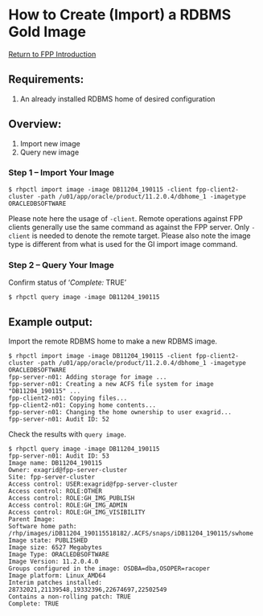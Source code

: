 # How to Create (Import) a RDBMS Gold Image

[//]: # (Author:David LaPoint david.lapoint@oracle.com)

[Return to FPP Introduction](IntroPage.md)

## Requirements:

1.	An already installed RDBMS home of desired configuration

## Overview:

1.	Import new image
2.	Query new image

### Step 1 – Import Your Image

	$ rhpctl import image -image DB11204_190115 -client fpp-client2-cluster -path /u01/app/oracle/product/11.2.0.4/dbhome_1 -imagetype ORACLEDBSOFTWARE

Please note here the usage of `-client`.  Remote operations against FPP clients generally use the same command as against the FPP server.  Only `-client` is needed to denote the remote target.  Please also note the image type is different from what is used for the GI import image command.

### Step 2 – Query Your Image

Confirm status of ‘*Complete:* TRUE’

	$ rhpctl query image -image DB11204_190115

## Example output:

Import the remote RDBMS home to make a new RDBMS image.

	$ rhpctl import image -image DB11204_190115 -client fpp-client2-cluster -path /u01/app/oracle/product/11.2.0.4/dbhome_1 -imagetype ORACLEDBSOFTWARE
	fpp-server-n01: Adding storage for image ...
	fpp-server-n01: Creating a new ACFS file system for image "DB11204_190115" ...
	fpp-client2-n01: Copying files...
	fpp-client2-n01: Copying home contents...
	fpp-server-n01: Changing the home ownership to user exagrid...
	fpp-server-n01: Audit ID: 52

Check the results with `query image`.

	$ rhpctl query image -image DB11204_190115
	fpp-server-n01: Audit ID: 53
	Image name: DB11204_190115
	Owner: exagrid@fpp-server-cluster
	Site: fpp-server-cluster
	Access control: USER:exagrid@fpp-server-cluster
	Access control: ROLE:OTHER
	Access control: ROLE:GH_IMG_PUBLISH
	Access control: ROLE:GH_IMG_ADMIN
	Access control: ROLE:GH_IMG_VISIBILITY
	Parent Image:
	Software home path: /rhp/images/iDB11204_190115518182/.ACFS/snaps/iDB11204_190115/swhome
	Image state: PUBLISHED
	Image size: 6527 Megabytes
	Image Type: ORACLEDBSOFTWARE
	Image Version: 11.2.0.4.0
	Groups configured in the image: OSDBA=dba,OSOPER=racoper
	Image platform: Linux_AMD64
	Interim patches installed: 28732021,21139548,19332396,22674697,22502549
	Contains a non-rolling patch: TRUE
	Complete: TRUE


[//]: # (Author: David LaPoint david.lapoint@oracle.com)

